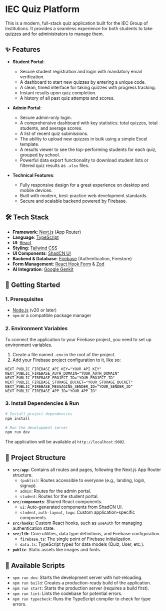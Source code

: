 # IEC Quiz Platform

This is a modern, full-stack quiz application built for the IEC Group of Institutions. It provides a seamless experience for both students to take quizzes and for administrators to manage them.

## ✨ Features

- **Student Portal**:
  - Secure student registration and login with mandatory email verification.
  - A dashboard to start new quizzes by entering a unique code.
  - A clean, timed interface for taking quizzes with progress tracking.
  - Instant results upon quiz completion.
  - A history of all past quiz attempts and scores.

- **Admin Portal**:
  - Secure admin-only login.
  - A comprehensive dashboard with key statistics: total quizzes, total students, and average scores.
  - A list of recent quiz submissions.
  - The ability to upload new quizzes in bulk using a simple Excel template.
  - A results viewer to see the top-performing students for each quiz, grouped by school.
  - Powerful data export functionality to download student lists or filtered quiz results as `.xlsx` files.

- **Technical Features**:
  - Fully responsive design for a great experience on desktop and mobile devices.
  - Built with modern, best-practice web development standards.
  - Secure and scalable backend powered by Firebase.

## 🛠️ Tech Stack

- **Framework**: [Next.js](https://nextjs.org/) (App Router)
- **Language**: [TypeScript](https://www.typescriptlang.org/)
- **UI**: [React](https://react.dev/)
- **Styling**: [Tailwind CSS](https://tailwindcss.com/)
- **UI Components**: [ShadCN UI](https://ui.shadcn.com/)
- **Backend & Database**: [Firebase](https://firebase.google.com/) (Authentication, Firestore)
- **Form Management**: [React Hook Form](https://react-hook-form.com/) & [Zod](https://zod.dev/)
- **AI Integration**: [Google Genkit](https://firebase.google.com/docs/genkit)

## 🚀 Getting Started

### 1. Prerequisites

- [Node.js](https://nodejs.org/en) (v20 or later)
- `npm` or a compatible package manager

### 2. Environment Variables

To connect the application to your Firebase project, you need to set up environment variables.

1.  Create a file named `.env` in the root of the project.
2.  Add your Firebase project configuration to it, like so:

```env
NEXT_PUBLIC_FIREBASE_API_KEY="YOUR_API_KEY"
NEXT_PUBLIC_FIREBASE_AUTH_DOMAIN="YOUR_AUTH_DOMAIN"
NEXT_PUBLIC_FIREBASE_PROJECT_ID="YOUR_PROJECT_ID"
NEXT_PUBLIC_FIREBASE_STORAGE_BUCKET="YOUR_STORAGE_BUCKET"
NEXT_PUBLIC_FIREBASE_MESSAGING_SENDER_ID="YOUR_SENDER_ID"
NEXT_PUBLIC_FIREBASE_APP_ID="YOUR_APP_ID"
```

### 3. Install Dependencies & Run

```bash
# Install project dependencies
npm install

# Run the development server
npm run dev
```

The application will be available at `http://localhost:9002`.

## 📂 Project Structure

- **`src/app`**: Contains all routes and pages, following the Next.js App Router structure.
  - `(public)`: Routes accessible to everyone (e.g., landing, login, signup).
  - `admin`: Routes for the admin portal.
  - `student`: Routes for the student portal.
- **`src/components`**: Shared React components.
  - `ui`: Auto-generated components from ShadCN UI.
  - `student`, `auth-layout`, `logo`: Custom application-specific components.
- **`src/hooks`**: Custom React hooks, such as `useAuth` for managing authentication state.
- **`src/lib`**: Core utilities, data type definitions, and Firebase configuration.
  - `firebase.ts`: The single point of Firebase initialization.
  - `data.ts`: TypeScript types for data models (Quiz, User, etc.).
- **`public`**: Static assets like images and fonts.

## 📜 Available Scripts

- `npm run dev`: Starts the development server with hot-reloading.
- `npm run build`: Creates a production-ready build of the application.
- `npm run start`: Starts the production server (requires a build first).
- `npm run lint`: Lints the codebase for potential errors.
- `npm run typecheck`: Runs the TypeScript compiler to check for type errors.